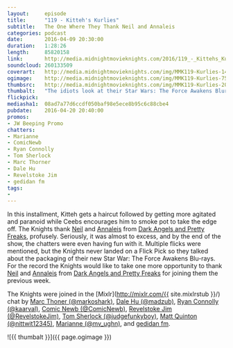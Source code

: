 ```yaml
---
layout:     episode
title:      "119 - Kitteh's Kurlies"
subtitle:   The One Where They Thank Neil and Annaleis
categories: podcast
date:       2016-04-09 20:30:00
duration:   1:28:26
length:     85820158
link:       http://media.midnightmovieknights.com/2016/119_-_Kittehs_Kurlies.m4a
soundcloud: 260133509
coverart:   http://media.midnightmovieknights.com/img/MMK119-Kurlies-1400x1400.png
ogimage:    http://media.midnightmovieknights.com/img/MMK119-Kurlies-750x750.png
thumbsrc:   http://media.midnightmovieknights.com/img/MMK119-Kurlies-200x200.png
thumbalt:   "The idiots look at their Star Wars: The Force Awakens Blurays while Dave is annoyed by a new 'kurly' hair."
flickpick:	
mediasha1:  08ad7a77d6ccdf050baf98e5ece8b95c6c88cbe4
pubdate:    2016-04-20 20:40:00
promos:
- JW Beeping Promo
chatters:
- Marianne 
- ComicNewb
- Ryan Connolly
- Tom Sherlock
- Marc Thorner
- Dale Hu
- Revelstoke Jim
- gedidan fm
tags:
- 
---
```

In this installment, Kitteh gets a haircut followed by getting more agitated and paranoid while Ceebs encourages him to smoke pot to take the edge off. The Knights thank [Neil](https://twitter.com/angelsfreak7) and [Annaleis](https://twitter.com/wiretechgirl) from [Dark Angels and Pretty Freaks](https://twitter.com/dapfpodcast), profusely. Seriously, it was almost to excess, and by the end of the show, the chatters were even having fun with it. Multiple flicks were mentioned, but the Knights never landed on a Flick Pick so they talked about the packaging of their new Star War: The Force Awakens Blu-rays.
For the record the Knights would like to take one more opportunity to thank [Neil](https://twitter.com/angelsfreak7) and [Annaleis](https://twitter.com/wiretechgirl) from [Dark Angels and Pretty Freaks](https://twitter.com/dapfpodcast) for joining them the previous week.

The Knights were joined in the [Mixlr](http://mixlr.com/{{ site.mixlrstub }}/) chat by [Marc Thoner (@markoshark)](https://twitter.com/markoshark), [Dale Hu (@madzub)](https://twitter.com/madzub), [Ryan Connolly (@kaarval)](https://twitter.com/kaarval), [Comic Newb (@ComicNewb)](https://twitter.com/ComicNewb), [Revelstoke Jim (@RevelstokeJim)](https://twitter.com/RevelstokeJim), [Tom Sherlock (@judgefunkyboy)](https://twitter.com/judgefunkyboy), [Matt Quinton (@nittwit12345)](https://twitter.com/nittwit12345), [Marianne (@mv_ughn)](https://twitter.com/mv_ughn), and [gedidan fm](http://mixlr.com/gedidan-fm/).

![{{ thumbalt }}]({{ page.ogimage }})